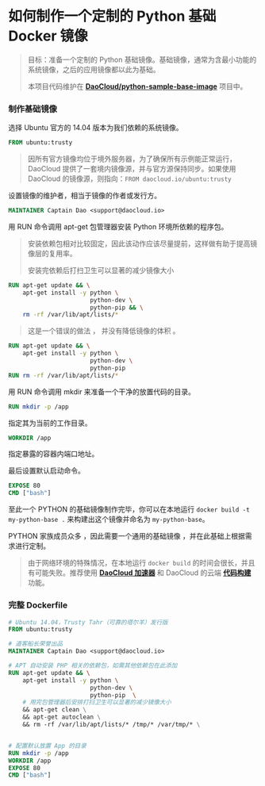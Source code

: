 # 如何制作一个定制的 Python 基础 Docker 镜像

> 目标：准备一个定制的 Python 基础镜像。基础镜像，通常为含最小功能的系统镜像，之后的应用镜像都以此为基础。
> 
> 本项目代码维护在 **[DaoCloud/python-sample-base-image](https://github.com/DaoCloud/python-sample-base-image)** 项目中。

### 制作基础镜像

选择 Ubuntu 官方的 14.04 版本为我们依赖的系统镜像。

``` dockerfile
FROM ubuntu:trusty
```

> 因所有官方镜像均位于境外服务器，为了确保所有示例能正常运行，DaoCloud 提供了一套境内镜像源，并与官方源保持同步。如果使用 DaoCloud 的镜像源，则指向：`FROM daocloud.io/ubuntu:trusty`

设置镜像的维护者，相当于镜像的作者或发行方。

``` dockerfile
MAINTAINER Captain Dao <support@daocloud.io>
```

用 RUN 命令调用 apt-get 包管理器安装 Python 环境所依赖的程序包。

> 安装依赖包相对比较固定，因此该动作应该尽量提前，这样做有助于提高镜像层的复用率。
> 
> 安装完依赖后打扫卫生可以显著的减少镜像大小

``` dockerfile
RUN apt-get update && \
  	apt-get install -y python \
    				   python-dev \
                       python-pip && \
  	rm -rf /var/lib/apt/lists/*
```

> 这是一个错误的做法 ， 并没有降低镜像的体积 。 

``` dockerfile
RUN apt-get update && \
  	apt-get install -y python \
    				   python-dev \
                       python-pip 
RUN rm -rf /var/lib/apt/lists/*
```

用 RUN 命令调用 mkdir 来准备一个干净的放置代码的目录。

``` dockerfile
RUN mkdir -p /app
```

指定其为当前的工作目录。

``` dockerfile
WORKDIR /app
```

指定暴露的容器内端口地址。

最后设置默认启动命令。

``` dockerfile
EXPOSE 80
CMD ["bash"]
```

至此一个 PYTHON 的基础镜像制作完毕，你可以在本地运行 `docker build -t my-python-base .` 来构建出这个镜像并命名为 `my-python-base`。

PYTHON 家族成员众多 ，因此需要一个通用的基础镜像 ，并在此基础上根据需求进行定制。

> 由于网络环境的特殊情况，在本地运行 `docker build` 的时间会很长，并且有可能失败。推荐使用 **[DaoCloud 加速器](http://help.daocloud.io/intro/accelerator.html)** 和 DaoCloud 的云端 **[代码构建](http://help.daocloud.io/features/build-flows.html)** 功能。

### 完整 Dockerfile

``` dockerfile
# Ubuntu 14.04，Trusty Tahr（可靠的塔尔羊）发行版
FROM ubuntu:trusty

# 道客船长荣誉出品
MAINTAINER Captain Dao <support@daocloud.io>

# APT 自动安装 PHP 相关的依赖包，如需其他依赖包在此添加
RUN apt-get update && \
  	apt-get install -y python \
    				   python-dev \
                       python-pip  \
    # 用完包管理器后安排打扫卫生可以显著的减少镜像大小
    && apt-get clean \
    && apt-get autoclean \
    && rm -rf /var/lib/apt/lists/* /tmp/* /var/tmp/* \


# 配置默认放置 App 的目录
RUN mkdir -p /app
WORKDIR /app
EXPOSE 80
CMD ["bash"]
```